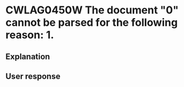 # CWLAG0450W The document "0" cannot be parsed for the following reason: 1.

## Explanation

## User response